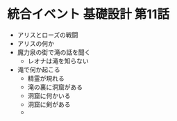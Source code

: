 # 統合イベント 基礎設計 第11話
- アリスとローズの戦闘
- アリスの何か
- 魔力泉の街で滝の話を聞く
  - レオナは滝を知らない
- 滝で何か起こる
  - 精霊が現れる
  - 滝の裏に洞窟がある
  - 洞窟に何かいる
  - 洞窟に剣がある
  - 
